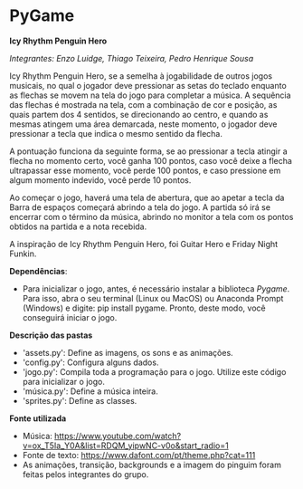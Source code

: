 # PyGame


**Icy Rhythm Penguin Hero**

_Integrantes:  Enzo Luidge, Thiago Teixeira, Pedro Henrique Sousa_

Icy Rhythm Penguin Hero, se a semelha à jogabilidade de outros jogos musicais, no qual o jogador deve pressionar as setas do teclado enquanto as flechas se movem na tela do jogo para completar a música. A sequência das flechas é mostrada na tela, com a combinação de cor e posição, as quais partem dos 4 sentidos, se direcionando ao centro, e quando as mesmas atingem uma área demarcada, neste momento, o jogador deve pressionar a tecla que indica o mesmo sentido da flecha.

A pontuação funciona da seguinte forma, se ao pressionar a tecla atingir a flecha no momento certo, você ganha 100 pontos, caso você deixe a flecha ultrapassar esse momento, você perde 100 pontos, e caso pressione em algum momento indevido, você perde 10 pontos.

Ao começar o jogo, haverá uma tela de abertura, que ao apetar a tecla da Barra de espaços começará abrindo a tela do jogo. A partida só irá se encerrar com o término da música, abrindo no monitor a tela com os pontos obtidos na partida e a nota recebida.


A inspiração de Icy Rhythm Penguin Hero, foi Guitar Hero e Friday Night Funkin.


**Dependências**:
 - Para inicializar o jogo, antes, é necessário instalar a biblioteca _Pygame_. Para isso, abra o seu terminal (Linux ou MacOS) ou Anaconda Prompt (Windows) e digite: pip install pygame. Pronto, deste modo, você conseguirá iniciar o jogo.

**Descrição das pastas**
 - 'assets.py': Define as imagens, os sons e as animações.
 - 'config.py': Configura alguns dados.
 - 'jogo.py': Compila toda a programação para o jogo. Utilize este código para inicializar o jogo.
 - 'música.py': Define a música inteira.
 - 'sprites.py': Define as classes.

**Fonte utilizada**
 - Música: https://www.youtube.com/watch?v=ox_T5Ia_Y0A&list=RDQM_yipwNC-v0o&start_radio=1
 - Fonte de texto: https://www.dafont.com/pt/theme.php?cat=111
 - As animações, transição, backgrounds e a imagem do pinguim foram feitas pelos integrantes do grupo.